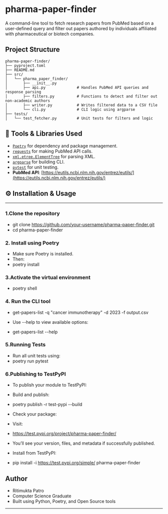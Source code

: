 # pharma-paper-finder

A command-line tool to fetch research papers from PubMed based on a user-defined query and filter out papers authored by individuals affiliated with pharmaceutical or biotech companies.


## Project Structure

```
pharma-paper-finder/
├── pyproject.toml
├── README.md
├── src/
│   └── pharma_paper_finder/
│       ├── __init__.py
│       ├── api.py              # Handles PubMed API queries and response parsing
│       ├── filters.py          # Functions to detect and filter out non-academic authors
│       ├── writer.py           # Writes filtered data to a CSV file
│       └── cli.py              # CLI logic using argparse
├── tests/
│   └── test_fetcher.py         # Unit tests for filters and logic

```

## 🧰 Tools & Libraries Used

- [`Poetry`](https://python-poetry.org/) for dependency and package management.
- [`requests`](https://pypi.org/project/requests/) for making PubMed API calls.
- [`xml.etree.ElementTree`](https://docs.python.org/3/library/xml.etree.elementtree.html) for parsing XML.
- [`argparse`](https://docs.python.org/3/library/argparse.html) for building CLI.
- [`pytest`](https://docs.pytest.org/) for unit testing.
- **PubMed API**: [https://eutils.ncbi.nlm.nih.gov/entrez/eutils/](https://eutils.ncbi.nlm.nih.gov/entrez/eutils/)


## ⚙️ Installation & Usage
---
### 1.Clone the repository

- git clone https://github.com/your-username/pharma-paper-finder.git
- cd pharma-paper-finder

### 2. Install using Poetry
- Make sure Poetry is installed. 
- Then:
- poetry install

### 3.Activate the virtual environment
- poetry shell

### 4. Run the CLI tool
- get-papers-list -q "cancer immunotherapy" -d 2023 -f output.csv

- Use --help to view available options:
- get-papers-list --help

### 5.Running Tests
- Run all unit tests using:
- poetry run pytest

### 6.Publishing to TestPyPI
- To publish your module to TestPyPI:
- Build and publish:
- poetry publish -r test-pypi --build
- Check your package:

- Visit:
- https://test.pypi.org/project/pharma-paper-finder/
- You’ll see your version, files, and metadata if successfully published.

- Install from TestPyPI:
- pip install -i https://test.pypi.org/simple/ pharma-paper-finder

## Author
- Ritimukta Patro
- Computer Science Graduate
- Built using Python, Poetry, and Open Source tools

---
